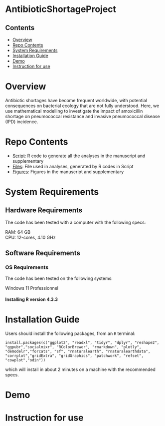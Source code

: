 # AntibioticShortageProject

## Contents

- [Overview](#overview)
- [Repo Contents](#repo-contents)
- [System Requirements](#system-requirements)
- [Installation Guide](#installation-guide)
- [Demo](#demo)
- [Instruction for use](#instruction-for-use)


# Overview

Antibiotic shortages have become frequent worldwide, with potential consequences on bacterial ecology that are not fully understood. Here, we use mathematical modelling to investigate the impact of amoxicillin shortage on pneumococcal resistance and invasive pneumococcal disease (IPD) incidence.

# Repo Contents

- [Script](./Script): R code to generate all the analyses in the manuscript and supplementary
- [Files](./Files): File used in analyses, generated by R codes in Script
- [Figures](./Figures): Figures in the manuscript and supplementary

# System Requirements

## Hardware Requirements

The code has been tested with a computer with the following specs:

RAM: 64 GB  
CPU: 12-cores, 4.10 GHz

## Software Requirements

### OS Requirements

The code has been tested on the following systems:

Windows 11 Professionnel

#### Installing R version 4.3.3 

# Installation Guide


Users should install the following packages, from an `R` terminal:

```
install.packages(c("ggplot2", "readxl", "tidyr", "dplyr", "reshape2", "ggpubr","socialmixr", "RColorBrewer", "rmarkdown", "plotly", "demodelr","forcats", "sf", "rnaturalearth", "rnaturalearthdata", "corrplot","gridExtra", "gridGraphics", "patchwork", "refset", "cowplot","odin"))
```

which will install in about 2 minutes on a machine with the recommended specs.

# Demo

# Instruction for use
